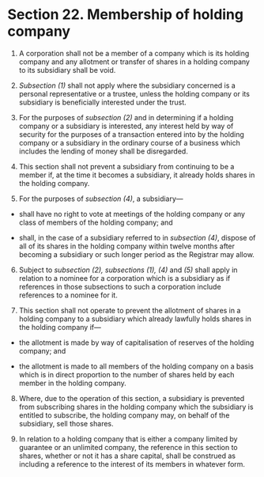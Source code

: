 # Section 22. Membership of holding company

1. A corporation shall not be a member of a company which is its holding company and any allotment or transfer of shares in a holding company to its subsidiary shall be void.

2. _Subsection \(1\)_ shall not apply where the subsidiary concerned is a personal representative or a trustee, unless the holding company or its subsidiary is beneficially interested under the trust.

3. For the purposes of _subsection \(2\)_ and in determining if a holding company or a subsidiary is interested, any interest held by way of security for the purposes of a transaction entered into by the holding company or a subsidiary in the ordinary course of a business which includes the lending of money shall be disregarded.

4. This section shall not prevent a subsidiary from continuing to be a member if, at the time it becomes a subsidiary, it already holds shares in the holding company.

5. For the purposes of _subsection \(4\)_, a subsidiary—

  * shall have no right to vote at meetings of the holding company or any class of members of the holding company; and

  * shall, in the case of a subsidiary referred to in _subsection \(4\)_, dispose of all of its shares in the holding company within twelve months after becoming a subsidiary or such longer period as the Registrar may allow.

6. Subject to _subsection \(2\), subsections \(1\), \(4\)_ and _\(5\)_ shall apply in relation to a nominee for a corporation which is a subsidiary as if references in those subsections to such a corporation include references to a nominee for it.

7. This section shall not operate to prevent the allotment of shares in a holding company to a subsidiary which already lawfully holds shares in the holding company if—

  * the allotment is made by way of capitalisation of reserves of the holding company; and  
  
  * the allotment is made to all members of the holding company on a basis which is in direct proportion to the number of shares held by each member in the holding company.

8. Where, due to the operation of this section, a subsidiary is prevented from subscribing shares in the holding company which the subsidiary is entitled to subscribe, the holding company may, on behalf of the subsidiary, sell those shares.

9. In relation to a holding company that is either a company limited by guarantee or an unlimited company, the reference in this section to shares, whether or not it has a share capital, shall be construed as including a reference to the interest of its members in whatever form.

